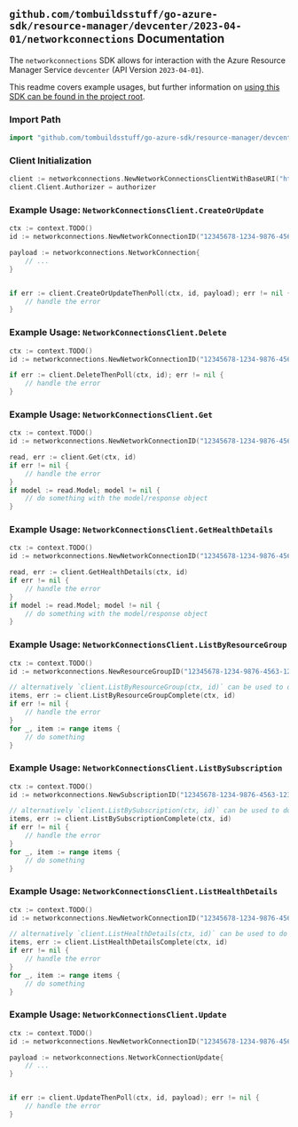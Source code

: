 
## `github.com/tombuildsstuff/go-azure-sdk/resource-manager/devcenter/2023-04-01/networkconnections` Documentation

The `networkconnections` SDK allows for interaction with the Azure Resource Manager Service `devcenter` (API Version `2023-04-01`).

This readme covers example usages, but further information on [using this SDK can be found in the project root](https://github.com/tombuildsstuff/go-azure-sdk/tree/main/docs).

### Import Path

```go
import "github.com/tombuildsstuff/go-azure-sdk/resource-manager/devcenter/2023-04-01/networkconnections"
```


### Client Initialization

```go
client := networkconnections.NewNetworkConnectionsClientWithBaseURI("https://management.azure.com")
client.Client.Authorizer = authorizer
```


### Example Usage: `NetworkConnectionsClient.CreateOrUpdate`

```go
ctx := context.TODO()
id := networkconnections.NewNetworkConnectionID("12345678-1234-9876-4563-123456789012", "example-resource-group", "networkConnectionValue")

payload := networkconnections.NetworkConnection{
	// ...
}


if err := client.CreateOrUpdateThenPoll(ctx, id, payload); err != nil {
	// handle the error
}
```


### Example Usage: `NetworkConnectionsClient.Delete`

```go
ctx := context.TODO()
id := networkconnections.NewNetworkConnectionID("12345678-1234-9876-4563-123456789012", "example-resource-group", "networkConnectionValue")

if err := client.DeleteThenPoll(ctx, id); err != nil {
	// handle the error
}
```


### Example Usage: `NetworkConnectionsClient.Get`

```go
ctx := context.TODO()
id := networkconnections.NewNetworkConnectionID("12345678-1234-9876-4563-123456789012", "example-resource-group", "networkConnectionValue")

read, err := client.Get(ctx, id)
if err != nil {
	// handle the error
}
if model := read.Model; model != nil {
	// do something with the model/response object
}
```


### Example Usage: `NetworkConnectionsClient.GetHealthDetails`

```go
ctx := context.TODO()
id := networkconnections.NewNetworkConnectionID("12345678-1234-9876-4563-123456789012", "example-resource-group", "networkConnectionValue")

read, err := client.GetHealthDetails(ctx, id)
if err != nil {
	// handle the error
}
if model := read.Model; model != nil {
	// do something with the model/response object
}
```


### Example Usage: `NetworkConnectionsClient.ListByResourceGroup`

```go
ctx := context.TODO()
id := networkconnections.NewResourceGroupID("12345678-1234-9876-4563-123456789012", "example-resource-group")

// alternatively `client.ListByResourceGroup(ctx, id)` can be used to do batched pagination
items, err := client.ListByResourceGroupComplete(ctx, id)
if err != nil {
	// handle the error
}
for _, item := range items {
	// do something
}
```


### Example Usage: `NetworkConnectionsClient.ListBySubscription`

```go
ctx := context.TODO()
id := networkconnections.NewSubscriptionID("12345678-1234-9876-4563-123456789012")

// alternatively `client.ListBySubscription(ctx, id)` can be used to do batched pagination
items, err := client.ListBySubscriptionComplete(ctx, id)
if err != nil {
	// handle the error
}
for _, item := range items {
	// do something
}
```


### Example Usage: `NetworkConnectionsClient.ListHealthDetails`

```go
ctx := context.TODO()
id := networkconnections.NewNetworkConnectionID("12345678-1234-9876-4563-123456789012", "example-resource-group", "networkConnectionValue")

// alternatively `client.ListHealthDetails(ctx, id)` can be used to do batched pagination
items, err := client.ListHealthDetailsComplete(ctx, id)
if err != nil {
	// handle the error
}
for _, item := range items {
	// do something
}
```


### Example Usage: `NetworkConnectionsClient.Update`

```go
ctx := context.TODO()
id := networkconnections.NewNetworkConnectionID("12345678-1234-9876-4563-123456789012", "example-resource-group", "networkConnectionValue")

payload := networkconnections.NetworkConnectionUpdate{
	// ...
}


if err := client.UpdateThenPoll(ctx, id, payload); err != nil {
	// handle the error
}
```
